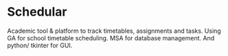 # Schedular
Academic tool &amp; platform to track timetables, assignments and tasks. Using GA for school timetable scheduling. MSA for database management. And python/ tkinter for GUI.
